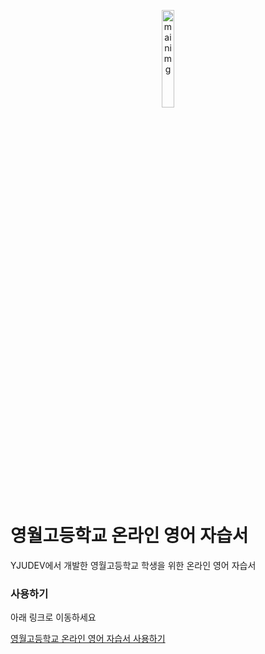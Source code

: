 <p align="center">
<img src="./files/img/english.png" width="20%" height="20%" alt="mainimg"></img>
</p>

영월고등학교 온라인 영어 자습서
===

YJUDEV에서 개발한 영월고등학교 학생을 위한 온라인 영어 자습서


### 사용하기

아래 링크로 이동하세요  

[영월고등학교 온라인 영어 자습서 사용하기](https://yjudev.github.io/ywhs_english_preparation_website/main_page/index.html)
